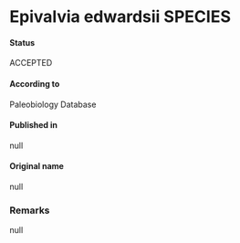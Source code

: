 # Epivalvia edwardsii SPECIES

#### Status
ACCEPTED

#### According to
Paleobiology Database

#### Published in
null

#### Original name
null

### Remarks
null